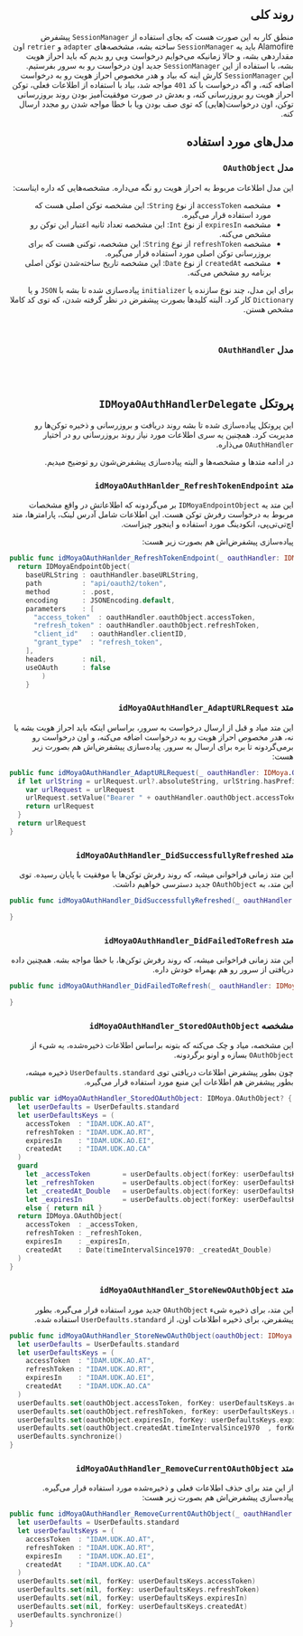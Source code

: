 <h2 dir='rtl'>روند کلی</h2>
<p dir='rtl'>
منطق کار به این صورت هست که بجای استفاده از <code>SessionManager</code> پیشفرض Alamofire باید یه <code>SessionManager</code> ساخته بشه، مشخصه‌های <code>adapter</code> و <code>retrier</code> اون مقداردهی بشه، و حالا زمانیکه می‌خوایم درخواست وبی رو بدیم که باید احراز هویت بشه، با استفاده از این <code>SessionManager</code> جدید اون درخواست رو به سرور بفرستیم. 
<br>
این <code>SessionManager</code> کارش اینه که بیاد و هدر مخصوص احراز هویت رو به درخواست اضافه کنه، و اگه درخواست با کد <code>401</code> مواجه شد، بیاد با استفاده از اطلاعات فعلی، توکن احراز هویت رو بروزرسانی کنه، و بعدش در صورت موفقیت‌آمیز بودن روند بروزرسانی توکن، اون درخواست(هایی) که توی صف بودن ویا با خطا مواجه شدن رو مجدد ارسال کنه.
</p>

<h2 dir='rtl'>مدل‌های مورد استفاده</h2>

<h3 dir='rtl'>مدل <code>OAuthObject</code></h3>
<p dir='rtl'>
این مدل اطلاعات مربوط به احراز هویت رو نگه می‌داره. مشخصه‌هایی که داره ایناست:

<ul dir='rtl'>
  <li>مشخصه <code>accessToken</code> از نوع <code>String</code>:
  این مشخصه توکن اصلی هست که مورد استفاده قرار می‌گیره.
  </li> 
  <li>مشخصه <code>expiresIn</code> از نوع <code>Int</code>: این مشخصه تعداد ثانیه اعتبار این توکن رو مشخص می‌کنه.</li>
  <li>مشخصه <code>refreshToken</code> از نوع <code>String</code>:
  این مشخصه، توکنی هست که برای بروزرسانی توکن اصلی مورد استفاده قرار می‌گیره.
  </li>
  <li>مشخصه <code>createdAt</code> از نوع <code>Date</code>:
  این مشخصه تاریخ ساخته‌شدن توکن اصلی برنامه رو مشخص می‌کنه.
  </li>
</ul>
</p>
<p dir='rtl'>
برای این مدل، چند نوع سازنده یا <code>initializer</code> پیاده‌سازی شده تا بشه با <code>JSON</code> و یا <code>Dictionary</code> کار کرد. البته کلیدها بصورت پیشفرض در نظر گرفته شدن، که توی کد کاملا مشخص هستن.
</p>

<br>
<h3 dir='rtl'>مدل <code>OAuthHandler</code><h3>


<br>
<h2 dir='rtl'>پروتکل <code>IDMoyaOAuthHandlerDelegate</code></h2>
<p dir='rtl'>
این پروتکل پیاده‌سازی شده تا بشه روند دریافت و بروزرسانی و ذخیره توکن‌ها رو مدیریت کرد. همچنین یه سری اطلاعات مورد نیاز روند بروزرسانی رو در اختیار <code>OAuthHandler</code> می‌ذاره.
</p>
<p dir='rtl'>
در ادامه متدها و مشخصه‌ها و البته پیاده‌سازی پیشفرض‌شون رو توضیح میدیم.
</p>

<h3 dir='rtl'>متد <code>idMoyaOAuthHanlder_RefreshTokenEndpoint</code></h3>
<p dir='rtl'>
این متد یه <code>IDMoyaEndpointObject</code> بر می‌گردونه که اطلاعاتش در واقع مشخصات مربوط به درخواست رفرش توکن هست. این اطلاعات شامل آدرس لینک، پارامترها، متد اچ‌تی‌تی‌پی، انکودینگ مورد استفاده و اینجور چیزاست.
</p>
<p dir='rtl'>
پیاده‌سازی پیشفرض‌اش هم بصورت زیر هست:
</p>

```swift
public func idMoyaOAuthHanlder_RefreshTokenEndpoint(_ oauthHandler: IDMoya.OAuthHandler) -> IDMoyaEndpointObject {
  return IDMoyaEndpointObject(
    baseURLString : oauthHandler.baseURLString,
    path          : "api/oauth2/token",
    method        : .post,
    encoding      : JSONEncoding.default,
    parameters    : [
      "access_token"  : oauthHandler.oauthObject.accessToken,
      "refresh_token" : oauthHandler.oauthObject.refreshToken,
      "client_id"   : oauthHandler.clientID,
      "grant_type"  : "refresh_token",
    ],
    headers       : nil,
    useOAuth      : false
		)
	}
```

<h3 dir='rtl'>متد <code>idMoyaOAuthHandler_AdaptURLRequest</code></h3>
<p dir='rtl'>
این متد میاد و قبل از ارسال درخواست به سرور، براساس اینکه باید احراز هویت بشه یا نه، هدر مخصوص احراز هویت رو به درخواست اضافه می‌کنه، و اون درخواست رو برمی‌گردونه تا بره برای ارسال به سرور. پیاده‌سازی پیشفرض‌اش هم بصورت زیر هست:
</p>

```swift
public func idMoyaOAuthHandler_AdaptURLRequest(_ oauthHandler: IDMoya.OAuthHandler, urlRequest: URLRequest) -> URLRequest {
  if let urlString = urlRequest.url?.absoluteString, urlString.hasPrefix(oauthHandler.baseURLString) {
    var urlRequest = urlRequest
    urlRequest.setValue("Bearer " + oauthHandler.oauthObject.accessToken, forHTTPHeaderField: "Authorization")
    return urlRequest
  }
  return urlRequest
}
```

<h3 dir='rtl'>متد <code>idMoyaOAuthHandler_DidSuccessfullyRefreshed</code></h3>
<p dir='rtl'>
این متد زمانی فراخوانی میشه، که روند رفرش توکن‌ها با موفقیت با پایان رسیده. توی این متد، به <code>OAuthObject</code> جدید دسترسی خواهیم داشت.
</p>

```swift
public func idMoyaOAuthHandler_DidSuccessfullyRefreshed(_ oauthHandler: IDMoya.OAuthHandler, withNewOAuthObject oauthObject: IDMoya.OAuthObject) {

}
```

<h3 dir='rtl'>متد <code>idMoyaOAuthHandler_DidFailedToRefresh</code></h3>
<p dir='rtl'>
این متد زمانی فراخوانی میشه، که روند رفرش توکن‌ها، با خطا مواجه بشه. همچنین داده دریافتی از سرور رو هم بهمراه خودش داره.
</p>

```swift
public func idMoyaOAuthHandler_DidFailedToRefresh(_ oauthHandler: IDMoya.OAuthHandler, response: DataResponse<Any>?) {

}
```

<h3 dir='rtl'>مشخصه <code>idMoyaOAuthHandler_StoredOAuthObject</code></h3>
<p dir='rtl'>
این مشخصه، میاد و چک می‌کنه که بتونه براساس اطلاعات ذخیره‌شده، یه شیء از <code>OAuthObject</code> بسازه و اونو برگردونه. 
</p>
<p dir='rtl'>چون بطور پیشفرض اطلاعات دریافتی توی <code>UserDefaults.standard</code> ذخیره میشه، بطور پیشفرض هم اطلاعات این منبع مورد استفاده قرار می‌گیره.</p>

```swift
public var idMoyaOAuthHandler_StoredOAuthObject: IDMoya.OAuthObject? {
  let userDefaults = UserDefaults.standard
  let userDefaultsKeys = (
    accessToken  : "IDAM.UDK.AO.AT",
    refreshToken : "IDAM.UDK.AO.RT",
    expiresIn    : "IDAM.UDK.AO.EI",
    createdAt    : "IDAM.UDK.AO.CA"
  )
  guard
    let _accessToken		= userDefaults.object(forKey: userDefaultsKeys.accessToken) as? String,
    let _refreshToken		= userDefaults.object(forKey: userDefaultsKeys.refreshToken) as? String,
    let _createdAt_Double	= userDefaults.object(forKey: userDefaultsKeys.createdAt) as? Double,
    let _expiresIn			= userDefaults.object(forKey: userDefaultsKeys.expiresIn) as? Int
    else { return nil }
  return IDMoya.OAuthObject(
    accessToken  : _accessToken,
    refreshToken : _refreshToken,
    expiresIn    : _expiresIn,
    createdAt    : Date(timeIntervalSince1970: _createdAt_Double)
  )
}
```


<h3 dir='rtl'>متد <code>idMoyaOAuthHandler_StoreNewOAuthObject</code></h3>
<p dir='rtl'>این متد، برای ذخیره شیء <code>OAuthObject</code> جدید مورد استفاده قرار می‌گیره. بطور پیشفرض، برای ذخیره اطلاعات اون، از <code>UserDefaults.standard</code> استفاده شده.</p>

```swift
public func idMoyaOAuthHandler_StoreNewOAuthObject(oauthObject: IDMoya.OAuthObject) {
  let userDefaults = UserDefaults.standard
  let userDefaultsKeys = (
    accessToken  : "IDAM.UDK.AO.AT",
    refreshToken : "IDAM.UDK.AO.RT",
    expiresIn    : "IDAM.UDK.AO.EI",
    createdAt    : "IDAM.UDK.AO.CA"
  )
  userDefaults.set(oauthObject.accessToken, forKey: userDefaultsKeys.accessToken)
  userDefaults.set(oauthObject.refreshToken, forKey: userDefaultsKeys.refreshToken)
  userDefaults.set(oauthObject.expiresIn, forKey: userDefaultsKeys.expiresIn)
  userDefaults.set(oauthObject.createdAt.timeIntervalSince1970	, forKey: userDefaultsKeys.createdAt)
  userDefaults.synchronize()
}
```

<h3 dir='rtl'>متد <code>idMoyaOAuthHandler_RemoveCurrentOAuthObject</code></h3>
<p dir='rtl'>از این متد برای حذف اطلاعات فعلی و ذخیره‌شده مورد استفاده قرار می‌گیره. پیاده‌سازی پیشفرض‌اش هم بصورت زیر هست:</p>

```swift
public func idMoyaOAuthHandler_RemoveCurrentOAuthObject(_ oauthHandler: IDMoya.OAuthHandler) {
  let userDefaults = UserDefaults.standard
  let userDefaultsKeys = (
    accessToken  : "IDAM.UDK.AO.AT",
    refreshToken : "IDAM.UDK.AO.RT",
    expiresIn    : "IDAM.UDK.AO.EI",
    createdAt    : "IDAM.UDK.AO.CA"
  )
  userDefaults.set(nil, forKey: userDefaultsKeys.accessToken)
  userDefaults.set(nil, forKey: userDefaultsKeys.refreshToken)
  userDefaults.set(nil, forKey: userDefaultsKeys.expiresIn)
  userDefaults.set(nil, forKey: userDefaultsKeys.createdAt)
  userDefaults.synchronize()
}
```













